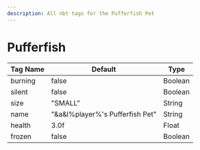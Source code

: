 ```yaml
---
description: All nbt tags for the Pufferfish Pet
---
```



# Pufferfish

| Tag Name     | Default                                                            | Type                                         |
| - | - | - |
| burning | false | Boolean |
| silent | false | Boolean |
| size | "SMALL" | String |
| name | "&a&l%player%'s Pufferfish Pet" | String |
| health | 3.0f | Float |
| frozen | false | Boolean |
